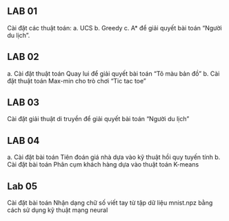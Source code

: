 ## LAB 01
Cài đặt các thuật toán:
a. UCS
b. Greedy
c. A*
để giải quyết bài toán “Người du lịch”.

## LAB 02

a. Cài đặt thuật toán Quay lui để giải quyết bài toán “Tô màu bản đồ”
b. Cài đặt thuật toán Max-min cho trò chơi “Tic tac toe”

## LAB 03
Cài đặt giải thuật di truyền để giải quyết bài toán “Người du lịch”

## LAB 04

a. Cài đặt bài toán Tiên đoán giá nhà dựa vào kỹ thuật hồi quy tuyến
tính
b. Cài đặt bài toán Phân cụm khách hàng dựa vào thuật toán K-means

## Lab 05
Cài đặt bài toán Nhận dạng chữ số viết tay từ tập dữ liệu mnist.npz bằng
cách sử dụng kỹ thuật mạng neural
